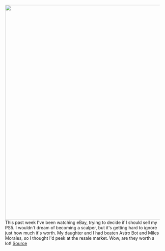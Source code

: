 <img src='https://cdn.vox-cdn.com/thumbor/-w8woJbTYpjwxfMFV0vJlZOs8Co=/0x0:2040x1360/1200x800/filters:focal(857x517:1183x843)/cdn.vox-cdn.com/uploads/chorus_image/image/68466727/vpavic_4278_20201030_0301.0.jpg' width='700px' /><br/>
This past week I've been watching eBay, trying to decide if I should sell my PS5. I wouldn't dream of becoming a scalper, but it's getting hard to ignore just how much it's worth. My daughter and I had beaten Astro Bot and Miles Morales, so I thought I'd peek at the resale market. Wow, are they worth a lot!
<a href='https://www.theverge.com/2020/12/6/22155611/price-ps5-xbox-series-x-nvidia-rtx-3080-3070-3090-3060-amd-rx-6800-xt-scalpers-ebay'> Source <a/>